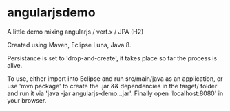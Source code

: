 # angularjsdemo
A little demo mixing angularjs / vert.x / JPA (H2)

Created using Maven, Eclipse Luna, Java 8.

Persistance is set to 'drop-and-create', it takes place so far the process is alive.

To use, either import into Eclipse and run src/main/java as an application, or use 'mvn package' to create the .jar && dependencies in the target/ folder and run it via 'java -jar angularjs-demo...jar'. Finally open 'localhost:8080' in your browser.

